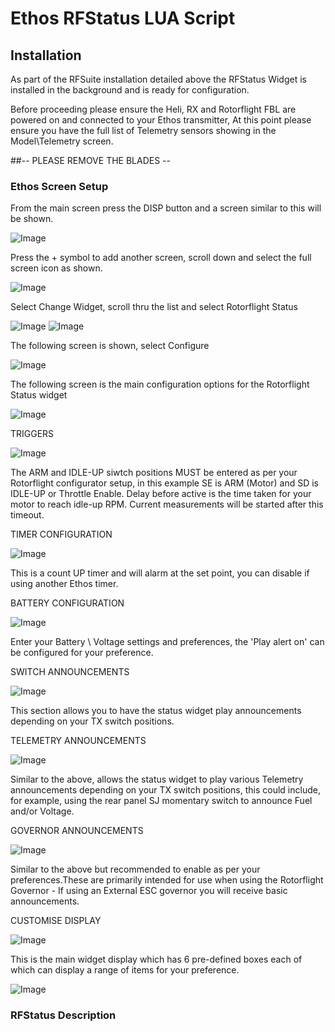 # Ethos RFStatus LUA Script

## Installation

As part of the RFSuite installation detailed above the RFStatus Widget is installed in the background and is ready for configuration.

Before proceeding please ensure the Heli, RX and Rotorflight FBL are powered on and connected to your Ethos transmitter, At this point please ensure you have the full list of Telemetry sensors showing in the Model\Telemetry screen. 

##-- PLEASE REMOVE THE BLADES --


### Ethos Screen Setup

From the main screen press the DISP button and a screen similar to this will be shown.

![Image](https://github.com/jimmy6616/Ethos-RFStatus/blob/IMG/Main_Screen_2.jpg)

Press the + symbol to add another screen, scroll down and select the full screen icon as shown.

![Image](https://github.com/jimmy6616/Ethos-RFStatus/blob/IMG/Main_Screen_3.jpg)

Select Change Widget, scroll thru the list and select Rotorflight Status

![Image](https://github.com/jimmy6616/Ethos-RFStatus/blob/IMG/Main_Screen_4.jpg)
![Image](https://github.com/jimmy6616/Ethos-RFStatus/blob/IMG/Main_Screen_5.jpg)

The following screen is shown, select Configure

![Image](https://github.com/jimmy6616/Ethos-RFStatus/blob/IMG/Main_Screen_6.jpg)

The following screen is the main configuration options for the Rotorflight Status widget

![Image](https://github.com/jimmy6616/Ethos-RFStatus/blob/IMG/Main_Screen_7.jpg)

TRIGGERS

![Image](https://github.com/jimmy6616/Ethos-RFStatus/blob/IMG/Main_Screen_8.jpg)

The ARM and IDLE-UP siwtch positions MUST be entered as per your Rotorflight configurator setup, in this example SE is ARM (Motor) and SD is IDLE-UP or Throttle Enable. Delay before active is the time taken for your motor to reach idle-up RPM. Current measurements will be started after this timeout.

TIMER CONFIGURATION

![Image](https://github.com/jimmy6616/Ethos-RFStatus/blob/IMG/Main_Screen_9.jpg)

This is a count UP timer and will alarm at the set point, you can disable if using another Ethos timer.

BATTERY CONFIGURATION

![Image](https://github.com/jimmy6616/Ethos-RFStatus/blob/IMG/Main_Screen_10.jpg)

Enter your Battery \ Voltage settings and preferences, the 'Play alert on' can be configured for your preference.

SWITCH ANNOUNCEMENTS

![Image](https://github.com/jimmy6616/Ethos-RFStatus/blob/IMG/Main_Screen_11.jpg)

This section allows you to have the status widget play announcements depending on your TX switch positions.

TELEMETRY ANNOUNCEMENTS

![Image](https://github.com/jimmy6616/Ethos-RFStatus/blob/IMG/Main_Screen_12.jpg)

Similar to the above, allows the status widget to play various Telemetry announcements depending on your TX switch positions, this could include, for example, using the rear panel SJ momentary switch to announce Fuel and/or Voltage.


GOVERNOR ANNOUNCEMENTS

![Image](https://github.com/jimmy6616/Ethos-RFStatus/blob/IMG/Main_Screen_13.jpg)

Similar to the above but recommended to enable as per your preferences.These are primarily intended for use when using the Rotorflight Governor - If using an External ESC governor you will receive basic announcements.

CUSTOMISE DISPLAY

![Image](https://github.com/jimmy6616/Ethos-RFStatus/blob/IMG/Main_Screen_13.jpg)

This is the main widget display which has 6 pre-defined boxes each of which can display a range of items for your preference.

![Image](https://github.com/jimmy6616/Ethos-RFStatus/blob/IMG/RFStatus.jpg)



### RFStatus Description
